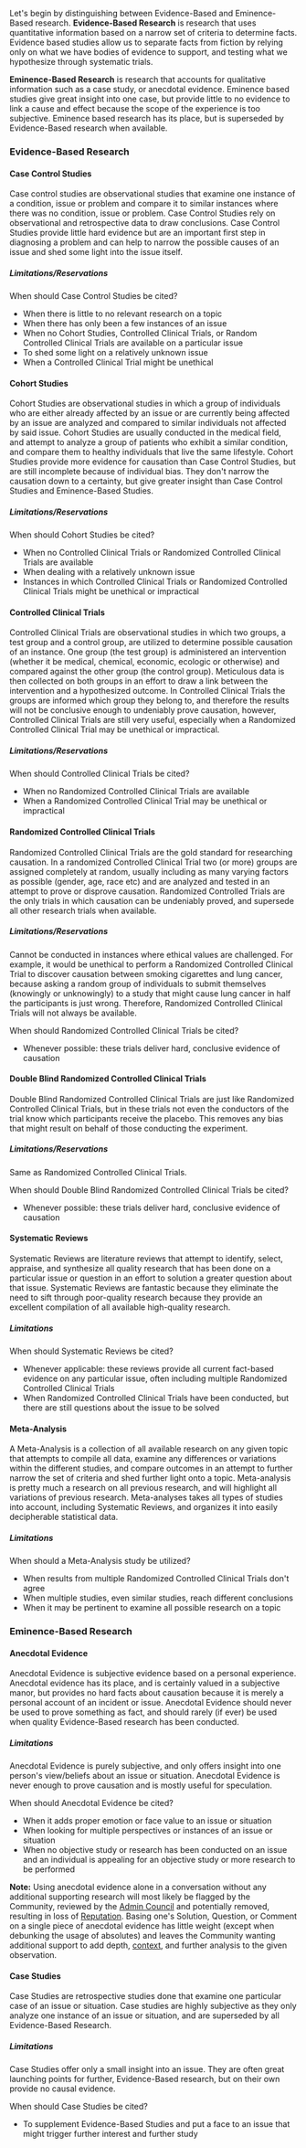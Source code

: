 Let's begin by distinguishing between Evidence-Based and Eminence-Based 
research. 
**Evidence-Based Research** is research that uses quantitative information based 
on a narrow set of criteria to determine facts. Evidence based studies allow us 
to separate facts from fiction by relying only on what we have bodies of 
evidence to support, and testing what we hypothesize through systematic trials. 

**Eminence-Based Research** is research that accounts for qualitative information 
such as a case study, or anecdotal evidence. Eminence based studies give great 
insight into one case, but provide little to no evidence to link a cause and
effect because the scope of the experience is too subjective. Eminence based 
research has its place, but is superseded by Evidence-Based research when 
available. 

### Evidence-Based Research ###
#### Case Control Studies ####
Case control studies are observational studies that examine one instance of a 
condition, issue or problem and compare it to similar instances where there was 
no condition, issue or problem. Case Control Studies rely on observational and 
retrospective data to draw conclusions. Case Control Studies provide little 
hard evidence but are an important first step in diagnosing a problem and can 
help to narrow the possible causes of an issue and shed some light into the 
issue itself.  

##### Limitations/Reservations #####
When should Case Control Studies be cited?

* When there is little to no relevant research on a topic 
* When there has only been a few instances of an issue
* When no Cohort Studies, Controlled Clinical Trials, or Random Controlled 
  Clinical Trials are available on a particular issue
* To shed some light on a relatively unknown issue
* When a Controlled Clinical Trial might be unethical


#### Cohort Studies ####
Cohort Studies are observational studies in which a group of individuals who are
either already affected by an issue or are currently being affected by an issue 
are analyzed and compared to similar individuals not affected by said issue. 
Cohort Studies are usually conducted in the medical field, and attempt to 
analyze a group of patients who exhibit a similar condition, and compare them 
to healthy individuals that live the same lifestyle. Cohort Studies provide 
more evidence for causation than Case Control Studies, but are still incomplete 
because of individual bias. They don't narrow the causation down to a 
certainty, but give greater insight than Case Control Studies and 
Eminence-Based Studies. 

##### Limitations/Reservations #####
When should Cohort Studies be cited?

* When no Controlled Clinical Trials or Randomized Controlled Clinical Trials 
  are available
* When dealing with a relatively unknown issue 
* Instances in which Controlled Clinical Trials or Randomized Controlled 
  Clinical Trials might be unethical or impractical

#### Controlled Clinical Trials ####
Controlled Clinical Trials are observational studies in which two groups, 
a test group and a control group, are utilized to determine possible causation 
of an instance. One group (the test group) is administered an intervention 
(whether it be medical, chemical, economic, ecologic or otherwise) and compared 
against the other group (the control group). Meticulous data is then collected 
on both groups in an effort to draw a link between the intervention and a 
hypothesized outcome. In Controlled Clinical Trials the groups are informed 
which group they belong to, and therefore the results will not be conclusive 
enough to undeniably prove causation, however, Controlled Clinical Trials are 
still very useful, especially when a Randomized Controlled Clinical Trial may 
be unethical or impractical.    

##### Limitations/Reservations #####
When should Controlled Clinical Trials be cited?

* When no Randomized Controlled Clinical Trials are available
* When a Randomized Controlled Clinical Trial may be unethical or impractical 

#### Randomized Controlled Clinical Trials #####
Randomized Controlled Clinical Trials are the gold standard for researching 
causation. In a randomized Controlled Clinical Trial two (or more) groups are 
assigned completely at random, usually including as many varying factors as 
possible (gender, age, race etc) and are analyzed and tested in an attempt 
to prove or disprove causation. Randomized Controlled Trials are the only 
trials in which causation can be undeniably proved, and supersede all other 
research trials when available. 

##### Limitations/Reservations #####
Cannot be conducted in instances where ethical values are challenged. For 
example, it would be unethical to perform a Randomized Controlled Clinical 
Trial to discover causation between smoking cigarettes and lung cancer, because
asking a random group of individuals to submit themselves (knowingly or 
unknowingly) to a study that might cause lung cancer in half the participants 
is just wrong. Therefore, Randomized Controlled Clinical Trials will not always 
be available. 

When should Randomized Controlled Clinical Trials be cited?

* Whenever possible: these trials deliver hard, conclusive evidence of causation

#### Double Blind Randomized Controlled Clinical Trials ####
Double Blind Randomized Controlled Clinical Trials are just like Randomized 
Controlled Clinical Trials, but in these trials not even the conductors of the 
trial know which participants receive the placebo. This removes any bias that 
might result on behalf of those conducting the experiment.


##### Limitations/Reservations #####
Same as Randomized Controlled Clinical Trials. 

When should Double Blind Randomized Controlled Clinical Trials be cited?

* Whenever possible: these trials deliver hard, conclusive evidence of causation

#### Systematic Reviews ####
Systematic Reviews are literature reviews that attempt to identify, select, 
appraise, and synthesize all quality research that has been done on a 
particular issue or question in an effort to solution a greater question about 
that issue. Systematic Reviews are fantastic because they eliminate the need 
to sift through poor-quality research because they provide an excellent 
compilation of all available high-quality research. 

##### Limitations #####

When should Systematic Reviews be cited?
* Whenever applicable: these reviews provide all current fact-based 
  evidence on any particular issue, often including multiple Randomized 
  Controlled Clinical Trials
* When Randomized Controlled Clinical Trials have been conducted, but 
  there are still questions about the issue to be solved


#### Meta-Analysis ####
A Meta-Analysis is a collection of all available research on any given topic 
that attempts to compile all data, examine any differences or variations 
within the different studies, and compare outcomes in an attempt to further 
narrow the set of criteria and shed further light onto a topic. Meta-analysis 
is pretty much a research on all previous research, and will highlight all 
variations of previous research. Meta-analyses takes all types of studies 
into account, including Systematic Reviews, and organizes it into easily 
decipherable statistical data. 


##### Limitations #####
When should a Meta-Analysis study be utilized?

* When results from multiple Randomized Controlled Clinical Trials don't agree
* When multiple studies, even similar studies, reach different conclusions
* When it may be pertinent to examine all possible research on a topic

### Eminence-Based Research ###
#### Anecdotal Evidence ####
Anecdotal Evidence is subjective evidence based on a personal experience. 
Anecdotal evidence has its place, and is certainly valued in a subjective 
manor, but provides no hard facts about causation because it is merely a 
personal account of an incident or issue. Anecdotal Evidence should never 
be used to prove something as fact, and should rarely (if ever) be used when 
quality Evidence-Based research has been conducted.

##### Limitations #####
Anecdotal Evidence is purely subjective, and only offers insight into one 
person's view/beliefs about an issue or situation. Anecdotal Evidence is 
never enough to prove causation and is mostly useful for speculation. 


When should Anecdotal Evidence be cited? 
* When it adds proper emotion or face value to an issue or situation
* When looking for multiple perspectives or instances of an issue or situation
* When no objective study or research has been conducted on an issue and an 
  individual is appealing for an objective study or more research to be 
  performed

**Note:** Using anecdotal evidence alone in a conversation without any additional 
supporting research will most likely be flagged by the Community, reviewed by 
the [Admin Council][1] and potentially removed, resulting in loss of [Reputation][2].
Basing one's Solution, Question, or Comment on a single piece of anecdotal 
evidence has little weight (except when debunking the usage of absolutes)
and leaves the Community wanting additional support to add depth, [context][3], 
and further analysis to the given observation. 

#### Case Studies ####
Case Studies are retrospective studies done that examine one particular case 
of an issue or situation. Case studies are highly subjective as they only 
analyze one instance of an issue or situation, and are superseded by all 
Evidence-Based Research.

##### Limitations #####
Case Studies offer only a small insight into an issue. They are often great 
launching points for further, Evidence-Based research, but on their own provide 
no causal evidence. 

When should Case Studies be cited?

* To supplement Evidence-Based Studies and put a face to an issue that might 
  trigger further interest and further study


[1]: /help/reputation/admin_council/
[2]: /help/reputation/
[3]: /help/questions/context/

